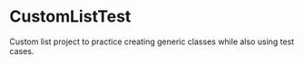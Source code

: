 # CustomListTest
Custom list project to practice creating generic classes while also using test cases. 
